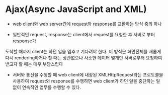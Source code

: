 # Ajax(Async JavaScript and XML)
* web client와 web server간에 request와 response를 교환하는 방식 중의 하나

* 일반적인 request, response는 client에서 request를 요청한 후 서버로 부터 response가

도착할 때까지 client는 하던 일을 멈추고 기다려야 한다.
이 방식은 화면전체를 새롭게 다시 rendering하거나 할 때는 상관없으나
사소한 데이터 몇개만 서버로부터 요청하여 받고자 할 때는 매우 부담스럽다

* 서버와 통신을 수행할 때 web client에 내장된 XMLHttpRequest라는 프로토콜을 사용하여
request와 response를 수행하면 web client가 하던 일을 중단하는 일 없이
연속적인 업무를 수행할 수 있다.